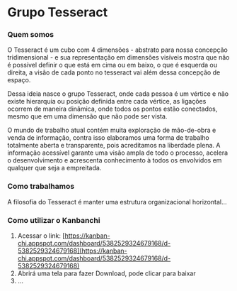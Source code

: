 # Grupo Tesseract

### Quem somos

O Tesseract é um cubo com 4 dimensões - abstrato para nossa concepção tridimensional - e sua representação em dimensões visíveis mostra que não é possível definir o que está em cima ou em baixo, o que é esquerda ou direita, a visão de cada ponto no tesseract vai além dessa concepção de espaço.



Dessa ideia nasce o grupo Tesseract, onde cada pessoa é um vértice e não existe hierarquia ou posição definida entre cada vértice, as ligações ocorrem de maneira dinâmica, onde todos os pontos estão conectados, mesmo que em uma dimensão que não pode ser vista.



O mundo de trabalho atual contém muita exploração de mão-de-obra e venda de informação, contra isso elaboramos uma forma de trabalho totalmente aberta e transparente, pois acreditamos na liberdade plena. A informação acessível garante uma visão ampla de todo o processo, acelera o desenvolvimento e acrescenta conhecimento à todos os envolvidos em qualquer que seja a empreitada. 

### Como trabalhamos

A filosofia do Tesseract é manter uma estrutura organizacional horizontal...

### Como utilizar o Kanbanchi

1. Acessar o link: [https://kanban-chi.appspot.com/dashboard/5382529324679168/d-5382529324679168](https://kanban-chi.appspot.com/dashboard/5382529324679168/d-5382529324679168)
2. Abrirá uma tela para fazer Download, pode clicar para baixar
3. ...



